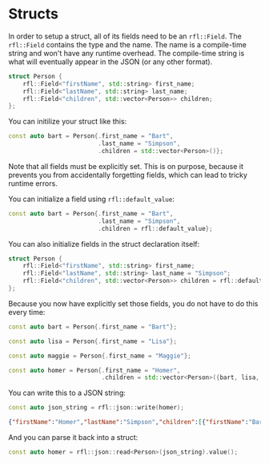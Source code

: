 # Structs

In order to setup a struct, all of its fields need to be an `rfl::Field`. The `rfl::Field` contains the type and the name. 
The name is a compile-time string and won't have any runtime overhead. The compile-time string is what will eventually
appear in the JSON (or any other format).

```cpp
struct Person {
    rfl::Field<"firstName", std::string> first_name;
    rfl::Field<"lastName", std::string> last_name;
    rfl::Field<"children", std::vector<Person>> children;
};
```

You can initilize your struct like this:

```cpp
const auto bart = Person{.first_name = "Bart",
                         .last_name = "Simpson",
                         .children = std::vector<Person>()};
```

Note that all fields must be explicitly set. This is on purpose, because it prevents you from accidentally forgetting fields,
which can lead to tricky runtime errors.

You can initialize a field using `rfl::default_value`:

```cpp
const auto bart = Person{.first_name = "Bart",
                         .last_name = "Simpson",
                         .children = rfl::default_value};
```

You can also initialize fields in the struct declaration itself:

```cpp
struct Person {
    rfl::Field<"firstName", std::string> first_name;
    rfl::Field<"lastName", std::string> last_name = "Simpson";
    rfl::Field<"children", std::vector<Person>> children = rfl::default_value;
};
```

Because you now have explicitly set those fields, you do not have to do this every time:

```cpp
const auto bart = Person{.first_name = "Bart"};

const auto lisa = Person{.first_name = "Lisa"};

const auto maggie = Person{.first_name = "Maggie"};

const auto homer = Person{.first_name = "Homer",
                          .children = std::vector<Person>({bart, lisa, maggie})};

```

You can write this to a JSON string:

```cpp
const auto json_string = rfl::json::write(homer);
```

```json
{"firstName":"Homer","lastName":"Simpson","children":[{"firstName":"Bart","lastName":"Simpson","children":[]},{"firstName":"Lisa","lastName":"Simpson","children":[]},{"firstName":"Maggie","lastName":"Simpson","children":[]}]}
```

And you can parse it back into a struct:

```cpp
const auto homer = rfl::json::read<Person>(json_string).value();
```
